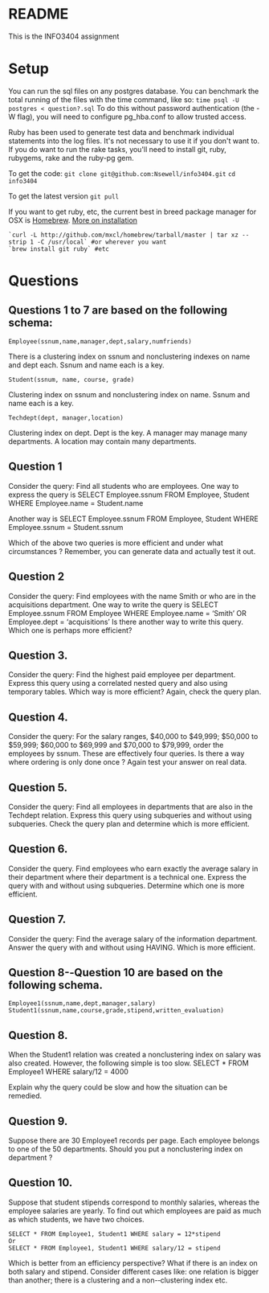 # README

This is the INFO3404 assignment

# Setup

You can run the sql files on any postgres database.
You can benchmark the total running of the files with the time command, like so:
    `time psql -U postgres < question?.sql`
To do this without password authentication (the -W flag), you will need to configure pg_hba.conf to allow trusted access.

Ruby has been used to generate test data and benchmark individual statements into the log files. It's not necessary to use it if you don't want to. If you do want to run the rake tasks, you'll need to install git, ruby, rubygems, rake and the ruby-pg gem. 

To get the code:
    `git clone git@github.com:Nsewell/info3404.git`
    `cd info3404`

To get the latest version
    `git pull`

If you want to get ruby, etc, the current best in breed package manager for OSX is [Homebrew](http://mxcl.github.com/homebrew/). [More on installation](http://www.engineyard.com/blog/2010/homebrew-os-xs-missing-package-manager/)

    `curl -L http://github.com/mxcl/homebrew/tarball/master | tar xz --strip 1 -C /usr/local` #or wherever you want
    `brew install git ruby` #etc

# Questions

## Questions 1 to 7 are based on the following schema:

    Employee(ssnum,name,manager,dept,salary,numfriends)
There is a clustering index on ssnum and nonclustering indexes on name and
dept each. Ssnum and name each is a key.

    Student(ssnum, name, course, grade)
Clustering index on ssnum and nonclustering index on name. Ssnum and name
each is a key.

    Techdept(dept, manager,location)
Clustering index on dept. Dept is the key. A manager may manage many
departments. A location may contain many departments.

## Question 1
Consider the query: Find all students who are employees.
One way to express the query is
    SELECT Employee.ssnum
    FROM Employee, Student
    WHERE Employee.name = Student.name

Another way is
    SELECT Employee.ssnum
    FROM Employee, Student
    WHERE Employee.ssnum = Student.ssnum

Which of the above two queries is more efficient and under what circumstances ?
Remember, you can generate data and actually test it out.

## Question 2
Consider the query: Find employees with the name Smith or who are in the
acquisitions department.
One way to write the query is
    SELECT Employee.ssnum
    FROM Employee
    WHERE Employee.name = ‘Smith’
    OR Employee.dept = ‘acquisitions’
Is there another way to write this query. Which one is perhaps more efficient?

## Question 3.
Consider the query: Find the highest paid employee per department. Express
this query using a correlated nested query and also using temporary tables.
Which way is more efficient? Again, check the query plan.

## Question 4. 
Consider the query: For the salary ranges, $40,000 to $49,999; $50,000 to
$59,999; $60,000 to $69,999 and $70,000 to $79,999, order the employees by
ssnum. These are effectively four queries. Is there a way where ordering is only
done once ? Again test your answer on real data.

## Question 5. 
Consider the query: Find all employees in departments that are also in the
Techdept relation. Express this query using subqueries and without using
subqueries. Check the query plan and determine which is more efficient.

## Question 6. 
Consider the query. Find employees who earn exactly the average salary in
their department where their department is a technical one. Express the query
with and without using subqueries. Determine which one is more efficient.

## Question 7. 
Consider the query: Find the average salary of the information department.
Answer the query with and without using HAVING. Which is more efficient.

## Question 8-­‐Question 10 are based on the following schema.

    Employee1(ssnum,name,dept,manager,salary)
    Student1(ssnum,name,course,grade,stipend,written_evaluation)


## Question 8. 
When the Student1 relation was created a nonclustering index on salary was also created. However, the following simple is too slow.
    SELECT *
    FROM Employee1
    WHERE salary/12 = 4000

Explain why the query could be slow and how the situation can be remedied.

## Question 9.
Suppose there are 30 Employee1 records per page. Each employee belongs to one of the 50 departments. Should you put a nonclustering index on department ?

## Question 10. 
Suppose that student stipends correspond to monthly salaries, whereas the
employee salaries are yearly. To find out which employees are paid as much as
which students, we have two choices.

    SELECT * FROM Employee1, Student1 WHERE salary = 12*stipend
    Or
    SELECT * FROM Employee1, Student1 WHERE salary/12 = stipend

Which is better from an efficiency perspective? What if there is an index on both salary and stipend. Consider different cases like: one relation is bigger than
another; there is a clustering and a non-­‐clustering index etc.
